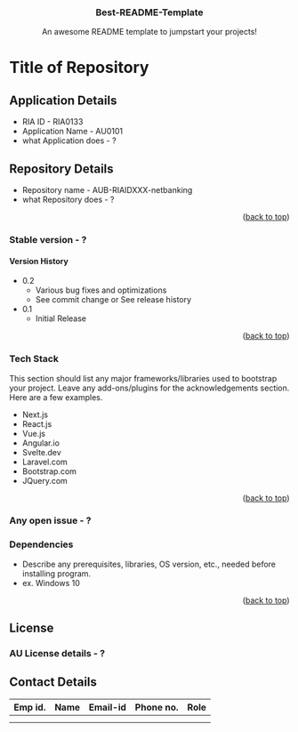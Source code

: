 <!-- PROJECT LOGO -->
<h3 align="center">Best-README-Template</h3>

  <p align="center">
    An awesome README template to jumpstart your projects!
    <br />
  
  
# Title of Repository 

## Application Details 
  * RIA ID - RIA0133
  * Application Name - AU0101
  * what Application does - ?
  
## Repository Details 
  * Repository name - AUB-RIAIDXXX-netbanking
  * what Repository does - ?  
<p align="right">(<a href="#readme-top">back to top</a>)</p>
 
###  Stable version - ?
  
#### Version History 
* 0.2
    * Various bug fixes and optimizations
    * See commit change or See release history
* 0.1
    * Initial Release
<p align="right">(<a href="#readme-top">back to top</a>)</p>

### Tech Stack
 
This section should list any major frameworks/libraries used to bootstrap your project. Leave any add-ons/plugins for the acknowledgements section. Here are a few examples. 
* Next.js
* React.js
* Vue.js
* Angular.io
* Svelte.dev
* Laravel.com
* Bootstrap.com
* JQuery.com
<p align="right">(<a href="#readme-top">back to top</a>)</p>
 
### Any open issue - ?
  
### Dependencies 

* Describe any prerequisites, libraries, OS version, etc., needed before installing program.
* ex. Windows 10
<p align="right">(<a href="#readme-top">back to top</a>)</p>
  
## License 
  
### AU License details - ?


## Contact Details
  
| Emp id.       | Name          | Email-id     | Phone no.     | Role |
| ------------- | ------------- | ------------ | ------------- | ---- |
|               |               |              |               |      |
|               |               |              |               |      |
  
  

  
  
  
  
  
  
  
  
  
     

    

